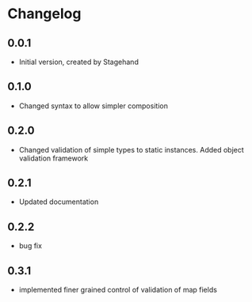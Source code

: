 # Changelog

## 0.0.1

- Initial version, created by Stagehand

## 0.1.0

- Changed syntax to allow simpler composition

## 0.2.0

- Changed validation of simple types to static instances. Added object validation framework

## 0.2.1

- Updated documentation

## 0.2.2

- bug fix

## 0.3.1

- implemented finer grained control of validation of map fields